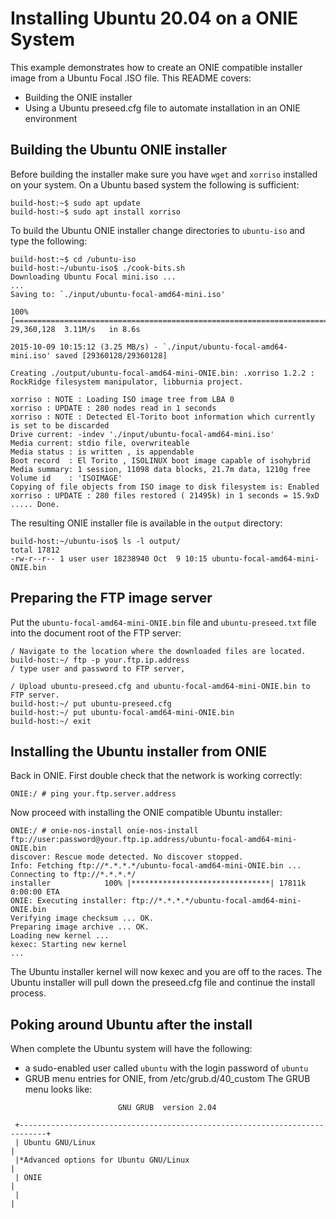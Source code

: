# Installing Ubuntu 20.04 on a ONIE System

This example demonstrates how to create an ONIE compatible installer
image from a Ubuntu Focal .ISO file.  This README covers:

* Building the  ONIE installer
* Using a Ubuntu preseed.cfg file to automate installation in an ONIE environment

## Building the Ubuntu ONIE installer

Before building the installer make sure you have `wget` and `xorriso`
installed on your system.  On a Ubuntu based system the following is
sufficient:

```
build-host:~$ sudo apt update
build-host:~$ sudo apt install xorriso
```

To build the Ubuntu ONIE installer change directories to `ubuntu-iso`
and type the following:

```
build-host:~$ cd /ubuntu-iso
build-host:~/ubuntu-iso$ ./cook-bits.sh
Downloading Ubuntu Focal mini.iso ...
...
Saving to: `./input/ubuntu-focal-amd64-mini.iso'

100%[==================================================================================================>] 29,360,128  3.11M/s   in 8.6s    

2015-10-09 10:15:12 (3.25 MB/s) - `./input/ubuntu-focal-amd64-mini.iso' saved [29360128/29360128]

Creating ./output/ubuntu-focal-amd64-mini-ONIE.bin: .xorriso 1.2.2 : RockRidge filesystem manipulator, libburnia project.

xorriso : NOTE : Loading ISO image tree from LBA 0
xorriso : UPDATE : 280 nodes read in 1 seconds
xorriso : NOTE : Detected El-Torito boot information which currently is set to be discarded
Drive current: -indev './input/ubuntu-focal-amd64-mini.iso'
Media current: stdio file, overwriteable
Media status : is written , is appendable
Boot record  : El Torito , ISOLINUX boot image capable of isohybrid
Media summary: 1 session, 11098 data blocks, 21.7m data, 1210g free
Volume id    : 'ISOIMAGE'
Copying of file objects from ISO image to disk filesystem is: Enabled
xorriso : UPDATE : 280 files restored ( 21495k) in 1 seconds = 15.9xD
..... Done.
```

The resulting ONIE installer file is available in the `output` directory:

```
build-host:~/ubuntu-iso$ ls -l output/
total 17812
-rw-r--r-- 1 user user 18238940 Oct  9 10:15 ubuntu-focal-amd64-mini-ONIE.bin
```

## Preparing the FTP image server

Put the `ubuntu-focal-amd64-mini-ONIE.bin` file and
`ubuntu-preseed.txt` file into the document root of the FTP server:

```
/ Navigate to the location where the downloaded files are located.
build-host:~/ ftp -p your.ftp.ip.address
/ type user and password to FTP server,

/ Upload ubuntu-preseed.cfg and ubuntu-focal-amd64-mini-ONIE.bin to FTP server.
build-host:~/ put ubuntu-preseed.cfg
build-host:~/ put ubuntu-focal-amd64-mini-ONIE.bin
build-host:~/ exit
```

## Installing the Ubuntu installer from ONIE

Back in ONIE.  First double check that the network is working
correctly:

```
ONIE:/ # ping your.ftp.server.address
```
Now proceed with installing the ONIE compatible Ubuntu installer:

```
ONIE:/ # onie-nos-install onie-nos-install ftp://user:password@your.ftp.ip.address/ubuntu-focal-amd64-mini-ONIE.bin
discover: Rescue mode detected. No discover stopped.
Info: Fetching ftp://*.*.*.*/ubuntu-focal-amd64-mini-ONIE.bin ...
Connecting to ftp://*.*.*.*/
installer            100% |*******************************| 17811k  0:00:00 ETA
ONIE: Executing installer: ftp://*.*.*.*/ubuntu-focal-amd64-mini-ONIE.bin
Verifying image checksum ... OK.
Preparing image archive ... OK.
Loading new kernel ...
kexec: Starting new kernel
...
```

The Ubuntu installer kernel will now kexec and you are off to the
races.  The Ubuntu installer will pull down the preseed.cfg file and
continue the install process.

## Poking around Ubuntu after the install

When complete the Ubuntu system will have the following:

- a sudo-enabled user called `ubuntu` with the login password of `ubuntu`
- GRUB menu entries for ONIE, from /etc/grub.d/40_custom
The GRUB menu looks like:

```
                        GNU GRUB  version 2.04
                                                       
 +----------------------------------------------------------------------------+
 | Ubuntu GNU/Linux                                                           | 
 |*Advanced options for Ubuntu GNU/Linux                                      |
 | ONIE                                                                       |
 |                                                                            |
```

